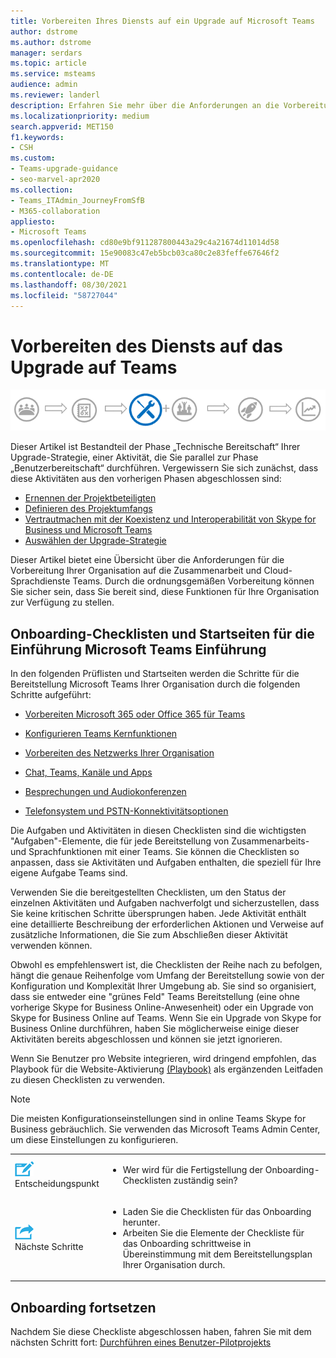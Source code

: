 ```yaml
---
title: Vorbereiten Ihres Diensts auf ein Upgrade auf Microsoft Teams
author: dstrome
ms.author: dstrome
manager: serdars
ms.topic: article
ms.service: msteams
audience: admin
ms.reviewer: landerl
description: Erfahren Sie mehr über die Anforderungen an die Vorbereitung Ihrer Organisation auf die Zusammenarbeit und Cloud-Sprachdienste Teams.
ms.localizationpriority: medium
search.appverid: MET150
f1.keywords:
- CSH
ms.custom:
- Teams-upgrade-guidance
- seo-marvel-apr2020
ms.collection:
- Teams_ITAdmin_JourneyFromSfB
- M365-collaboration
appliesto:
- Microsoft Teams
ms.openlocfilehash: cd80e9bf911287800443a29c4a21674d11014d58
ms.sourcegitcommit: 15e90083c47eb5bcb03ca80c2e83feffe67646f2
ms.translationtype: MT
ms.contentlocale: de-DE
ms.lasthandoff: 08/30/2021
ms.locfileid: "58727044"
---
```

# <a name="prepare-your-service-for-upgrading-to-teams"></a>Vorbereiten des Diensts auf das Upgrade auf Teams

![Upgrade des Wegdiagramms mit Hervorhebung der Stufe "Technische Bereitschaft".](media/upgrade-banner-tech-readiness.png "Etappen der Upgrade-Tour mit Schwerpunkt auf der Phase „Technische Bereitschaft“")

Dieser Artikel ist Bestandteil der Phase „Technische Bereitschaft“ Ihrer Upgrade-Strategie, einer Aktivität, die Sie parallel zur Phase „Benutzerbereitschaft“ durchführen. Vergewissern Sie sich zunächst, dass diese Aktivitäten aus den vorherigen Phasen abgeschlossen sind:

- [Ernennen der Projektbeteiligten](upgrade-enlist-stakeholders.md)
- [Definieren des Projektumfangs](./upgrade-define-project-scope.md)
- [Vertrautmachen mit der Koexistenz und Interoperabilität von Skype for Business und Microsoft Teams](./teams-and-skypeforbusiness-coexistence-and-interoperability.md)
- [Auswählen der Upgrade-Strategie](upgrade-and-coexistence-of-skypeforbusiness-and-teams.md)

Dieser Artikel bietet eine Übersicht über die Anforderungen für die Vorbereitung Ihrer Organisation auf die Zusammenarbeit und Cloud-Sprachdienste Teams. Durch die ordnungsgemäßen Vorbereitung können Sie sicher sein, dass Sie bereit sind, diese Funktionen für Ihre Organisation zur Verfügung zu stellen.

## <a name="onboarding-checklists-and-landing-pages-for-microsoft-teams-rollout"></a>Onboarding-Checklisten und Startseiten für die Einführung Microsoft Teams Einführung

In den folgenden Prüflisten und Startseiten werden die Schritte für die Bereitstellung Microsoft Teams Ihrer Organisation durch die folgenden Schritte aufgeführt:

- [Vorbereiten Microsoft 365 oder Office 365 für Teams](onboarding-checklist-enable-office-365.md)

- [Konfigurieren Teams Kernfunktionen](onboarding-checklist-configure-microsoft-teams-core-capabilities.md)

- [Vorbereiten des Netzwerks Ihrer Organisation](prepare-network.md)

- [Chat, Teams, Kanäle und Apps](deploy-chat-teams-channels-microsoft-teams-landing-page.md)

- [Besprechungen und Audiokonferenzen](deploy-meetings-microsoft-teams-landing-page.md)

- [Telefonsystem und PSTN-Konnektivitätsoptionen](cloud-voice-landing-page.md)


Die Aufgaben und Aktivitäten in diesen Checklisten sind die wichtigsten "Aufgaben"-Elemente, die für jede Bereitstellung von Zusammenarbeits- und Sprachfunktionen mit einer Teams. Sie können die Checklisten so anpassen, dass sie Aktivitäten und Aufgaben enthalten, die speziell für Ihre eigene Aufgabe Teams sind.

Verwenden Sie die bereitgestellten Checklisten, um den Status der einzelnen Aktivitäten und Aufgaben nachverfolgt und sicherzustellen, dass Sie keine kritischen Schritte übersprungen haben. Jede Aktivität enthält eine detaillierte Beschreibung der erforderlichen Aktionen und Verweise auf zusätzliche Informationen, die Sie zum Abschließen dieser Aktivität verwenden können.

Obwohl es empfehlenswert ist, die Checklisten der Reihe nach zu befolgen, hängt die genaue Reihenfolge vom Umfang der Bereitstellung sowie von der Konfiguration und Komplexität Ihrer Umgebung ab. Sie sind so organisiert, dass sie entweder eine "grünes Feld" Teams Bereitstellung (eine ohne vorherige Skype for Business Online-Anwesenheit) oder ein Upgrade von Skype for Business Online auf Teams. Wenn Sie ein Upgrade von Skype for Business Online durchführen, haben Sie möglicherweise einige dieser Aktivitäten bereits abgeschlossen und können sie jetzt ignorieren.

Wenn Sie Benutzer pro Website integrieren, wird dringend empfohlen, das Playbook für die Website-Aktivierung [(Playbook)](https://github.com/MicrosoftDocs/OfficeDocs-SkypeForBusiness/blob/live/Teams/downloads/site-enablement-playbook-for-voice-(playbook).xlsx?raw=true) als ergänzenden Leitfaden zu diesen Checklisten zu verwenden.

>[!NOTE]
>Die meisten Konfigurationseinstellungen sind in online Teams Skype for Business gebräuchlich. Sie verwenden das Microsoft Teams Admin Center, um diese Einstellungen zu konfigurieren.

<table>
<tr><td><img src="media/audio_conferencing_image7.png" alt="An icon depicting a decision point"/> <br/>Entscheidungspunkt</td><td><ul><li>Wer wird für die Fertigstellung der Onboarding-Checklisten zuständig sein?</li></ul></td></tr>
<tr><td><img src="media/audio_conferencing_image9.png" alt="An icon depicting the next steps"/><br/>Nächste Schritte</td><td><ul><li>Laden Sie die Checklisten für das Onboarding herunter.</li><li>Arbeiten Sie die Elemente der Checkliste für das Onboarding schrittweise in Übereinstimmung mit dem Bereitstellungsplan Ihrer Organisation durch.</li></ul></td></tr>
</table>

<!--ENDOFSECTION-->

## <a name="continue-onboarding"></a>Onboarding fortsetzen

Nachdem Sie diese Checkliste abgeschlossen haben, fahren Sie mit dem nächsten Schritt fort: [Durchführen eines Benutzer-Pilotprojekts](pilot-essentials.md)

[//]: # (@Turgay ich diesen nächsten Absatz auskommentiert, weil er sprachspezifisch für die Cloud ist.)
<!--
As the next step, use the [Site Enablement Playbook for Voice (Playbook)](https://github.com/MicrosoftDocs/OfficeDocs-SkypeForBusiness/blob/live/Teams/downloads/site-enablement-playbook-for-voice-(playbook).xlsx?raw=true) to help you onboard your users on each site to cloud voice, and help ensure that you plan and execute important site-specific activities.
-->
